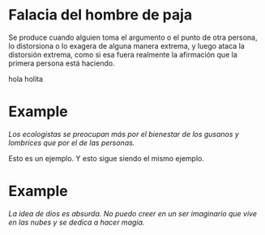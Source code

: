 # Falacia del hombre de paja

Se produce cuando alguien toma el argumento o el punto de otra persona, lo distorsiona o lo exagera de alguna manera extrema, y luego ataca la distorsión extrema, como si esa fuera realmente la afirmación que la primera persona está haciendo.

hola holita

# Example

*Los ecologistas se preocupan más por el bienestar de los gusanos y lombrices que por el de las personas.*

Esto es un ejemplo. Y esto sigue siendo el mismo ejemplo.

# Example

*La idea de dios es absurda. No puedo creer en un ser imaginario que vive en las nubes y se dedica a hacer magia.*
